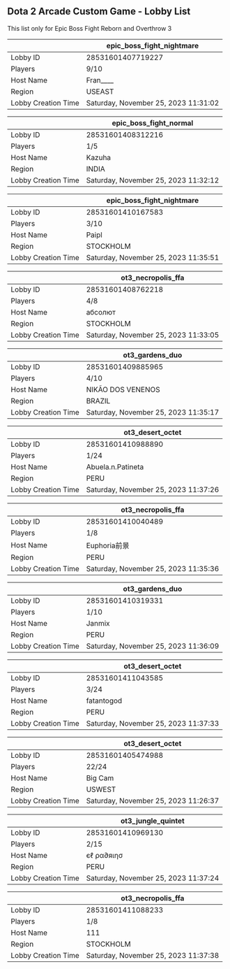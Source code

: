 ## Dota 2 Arcade Custom Game - Lobby List

This list only for Epic Boss Fight Reborn and Overthrow 3

|  | epic_boss_fight_nightmare |
| ------ | ------ |
| Lobby ID | 28531601407719227 |
| Players | 9/10 |
| Host Name | Fran____ |
| Region | USEAST |
| Lobby Creation Time | Saturday, November 25, 2023 11:31:02 |


|  | epic_boss_fight_normal |
| ------ | ------ |
| Lobby ID | 28531601408312216 |
| Players | 1/5 |
| Host Name | Kazuha |
| Region | INDIA |
| Lobby Creation Time | Saturday, November 25, 2023 11:32:12 |


|  | epic_boss_fight_nightmare |
| ------ | ------ |
| Lobby ID | 28531601410167583 |
| Players | 3/10 |
| Host Name | Paipl |
| Region | STOCKHOLM |
| Lobby Creation Time | Saturday, November 25, 2023 11:35:51 |


|  | ot3_necropolis_ffa |
| ------ | ------ |
| Lobby ID | 28531601408762218 |
| Players | 4/8 |
| Host Name | абсолют |
| Region | STOCKHOLM |
| Lobby Creation Time | Saturday, November 25, 2023 11:33:05 |


|  | ot3_gardens_duo |
| ------ | ------ |
| Lobby ID | 28531601409885965 |
| Players | 4/10 |
| Host Name | NIKÃO DOS VENENOS |
| Region | BRAZIL |
| Lobby Creation Time | Saturday, November 25, 2023 11:35:17 |


|  | ot3_desert_octet |
| ------ | ------ |
| Lobby ID | 28531601410988890 |
| Players | 1/24 |
| Host Name | Abuela.n.Patineta |
| Region | PERU |
| Lobby Creation Time | Saturday, November 25, 2023 11:37:26 |


|  | ot3_necropolis_ffa |
| ------ | ------ |
| Lobby ID | 28531601410040489 |
| Players | 1/8 |
| Host Name | Euphoria前景 |
| Region | PERU |
| Lobby Creation Time | Saturday, November 25, 2023 11:35:36 |


|  | ot3_gardens_duo |
| ------ | ------ |
| Lobby ID | 28531601410319331 |
| Players | 1/10 |
| Host Name | Janmix |
| Region | PERU |
| Lobby Creation Time | Saturday, November 25, 2023 11:36:09 |


|  | ot3_desert_octet |
| ------ | ------ |
| Lobby ID | 28531601411043585 |
| Players | 3/24 |
| Host Name | fatantogod |
| Region | PERU |
| Lobby Creation Time | Saturday, November 25, 2023 11:37:33 |


|  | ot3_desert_octet |
| ------ | ------ |
| Lobby ID | 28531601405474988 |
| Players | 22/24 |
| Host Name | Big Cam |
| Region | USWEST |
| Lobby Creation Time | Saturday, November 25, 2023 11:26:37 |


|  | ot3_jungle_quintet |
| ------ | ------ |
| Lobby ID | 28531601410969130 |
| Players | 2/15 |
| Host Name | єℓ ρα∂яιησ |
| Region | PERU |
| Lobby Creation Time | Saturday, November 25, 2023 11:37:24 |


|  | ot3_necropolis_ffa |
| ------ | ------ |
| Lobby ID | 28531601411088233 |
| Players | 1/8 |
| Host Name | 111 |
| Region | STOCKHOLM |
| Lobby Creation Time | Saturday, November 25, 2023 11:37:38 |



